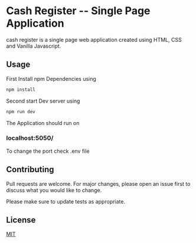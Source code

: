 # Cash Register -- Single Page Application

cash register is a single page web application created using HTML, CSS and Vanilla Javascript.

## Usage

First Install npm Dependencies using 

```javascript
npm install
```
Second start Dev server using 
```javascript
npm run dev
```
The Application should run on 
### localhost:5050/

To change the port check .env file

## Contributing
Pull requests are welcome. For major changes, please open an issue first to discuss what you would like to change.

Please make sure to update tests as appropriate.

## License
[MIT](https://choosealicense.com/licenses/mit/)
